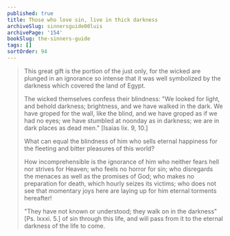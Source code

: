 ```yaml
---
published: true
title: Those who love sin, live in thick darkness
archiveSlug: sinnersguide00luis
archivePage: '154'
bookSlug: the-sinners-guide
tags: []
sortOrder: 94
---
```


> This great gift is the portion of the just only, for the wicked are plunged in an ignorance so intense that it was well symbolized by the darkness which covered the land of Egypt.
> 
> The wicked themselves confess their blindness: "We looked for light, and behold darkness; brightness, and we have walked in the dark. We have groped for the wall, like the blind, and we have groped as if we had no eyes; we have stumbled at noonday as in darkness; we are in dark places as dead men." [Isaias lix. 9, 10.]
> 
> What can equal the blindness of him who sells eternal happiness for the fleeting and bitter pleasures of this world?
> 
> How incomprehensible is the ignorance of him who neither fears hell nor strives for Heaven; who feels no horror for sin; who disregards the menaces as well as the promises of God; who makes no preparation for death, which hourly seizes its victims; who does not see that momentary joys here are laying up for him eternal torments hereafter!
> 
> "They have not known or understood; they walk on in the darkness" [Ps. lxxxi. 5.] of sin through this life, and will pass from it to the eternal darkness of the life to come.

